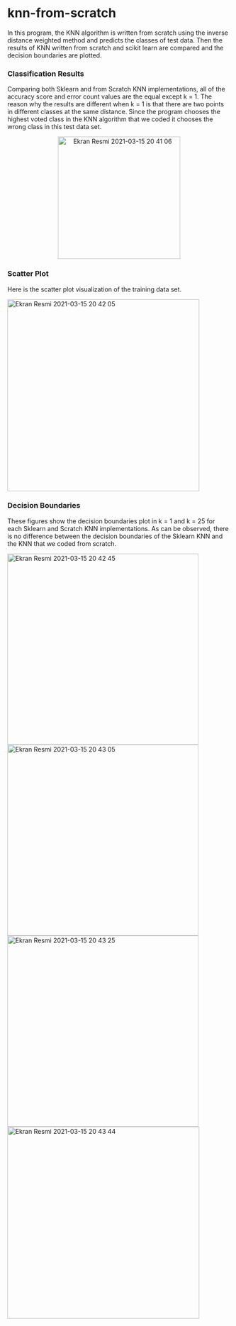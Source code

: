 # knn-from-scratch

In this program, the KNN algorithm is written from scratch using the inverse distance weighted method and predicts the classes of test data. Then the results of KNN written from scratch and scikit learn are compared and the decision boundaries are plotted.


### Classification Results

Comparing both Sklearn and from Scratch KNN implementations, all of the accuracy score and error count values are the equal except k = 1. The reason why the results are different when k = 1 is that there are two points in different classes at the same distance. Since the program chooses the highest voted class in the KNN algorithm that we coded it chooses the wrong class in this test data set.

<div style="text-align:center"><img width="276" alt="Ekran Resmi 2021-03-15 20 41 06" src="https://user-images.githubusercontent.com/52889449/111196831-cf250880-85ce-11eb-9b6f-e97302f9eb73.png"></div>


### Scatter Plot

Here is the scatter plot visualization of the training data set.

<img width="433" alt="Ekran Resmi 2021-03-15 20 42 05" src="https://user-images.githubusercontent.com/52889449/111196939-ea901380-85ce-11eb-9355-4853e44de3aa.png">


### Decision Boundaries

These figures show the decision boundaries plot in k = 1 and k = 25 for each Sklearn and Scratch KNN implementations. As can be observed, there is no difference between the decision boundaries of the Sklearn KNN and the KNN that we coded from scratch.

<img width="431" alt="Ekran Resmi 2021-03-15 20 42 45" src="https://user-images.githubusercontent.com/52889449/111197162-2e831880-85cf-11eb-8a42-ccb202f09d18.png">
<img width="431" alt="Ekran Resmi 2021-03-15 20 43 05" src="https://user-images.githubusercontent.com/52889449/111197168-2fb44580-85cf-11eb-9a87-da2ddc29e23e.png">
<img width="431" alt="Ekran Resmi 2021-03-15 20 43 25" src="https://user-images.githubusercontent.com/52889449/111197171-317e0900-85cf-11eb-8643-4b07eb3ef345.png">
<img width="433" alt="Ekran Resmi 2021-03-15 20 43 44" src="https://user-images.githubusercontent.com/52889449/111197180-3478f980-85cf-11eb-9b14-96ebf9273543.png">

